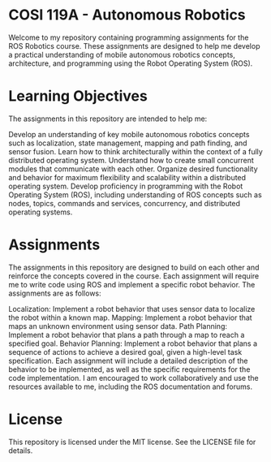 # **COSI 119A - Autonomous Robotics**

Welcome to my repository containing programming assignments for the ROS Robotics course. These assignments are designed to help me develop a practical understanding of mobile autonomous robotics concepts, architecture, and programming using the Robot Operating System (ROS).

# **Learning Objectives**
The assignments in this repository are intended to help me:

Develop an understanding of key mobile autonomous robotics concepts such as localization, state management, mapping and path finding, and sensor fusion.
Learn how to think architecturally within the context of a fully distributed operating system.
Understand how to create small concurrent modules that communicate with each other.
Organize desired functionality and behavior for maximum flexibility and scalability within a distributed operating system.
Develop proficiency in programming with the Robot Operating System (ROS), including understanding of ROS concepts such as nodes, topics, commands and services, concurrency, and distributed operating systems.

# **Assignments**
The assignments in this repository are designed to build on each other and reinforce the concepts covered in the course. Each assignment will require me to write code using ROS and implement a specific robot behavior. The assignments are as follows:

Localization: Implement a robot behavior that uses sensor data to localize the robot within a known map.
Mapping: Implement a robot behavior that maps an unknown environment using sensor data.
Path Planning: Implement a robot behavior that plans a path through a map to reach a specified goal.
Behavior Planning: Implement a robot behavior that plans a sequence of actions to achieve a desired goal, given a high-level task specification.
Each assignment will include a detailed description of the behavior to be implemented, as well as the specific requirements for the code implementation. I am encouraged to work collaboratively and use the resources available to me, including the ROS documentation and forums.

# **License**
This repository is licensed under the MIT license. See the LICENSE file for details.
